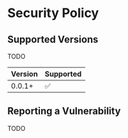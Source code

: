 # Security Policy

## Supported Versions

TODO

| Version | Supported          |
| ------- | ------------------ |
| 0.0.1+  | :white_check_mark: |

## Reporting a Vulnerability

TODO
